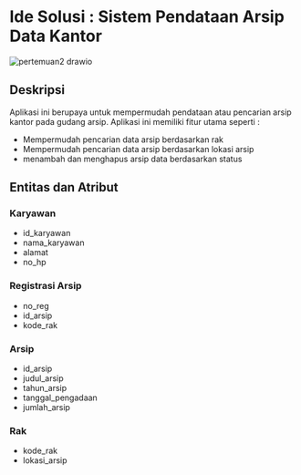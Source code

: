# Ide Solusi : Sistem Pendataan Arsip Data Kantor

![pertemuan2 drawio](https://user-images.githubusercontent.com/100889878/158046828-5821344e-79f1-4533-87cc-4c9021dc5435.png)

## Deskripsi

Aplikasi ini berupaya untuk mempermudah pendataan atau pencarian arsip kantor pada gudang arsip. Aplikasi ini memiliki fitur utama seperti :
- Mempermudah pencarian data arsip berdasarkan rak
- Mempermudah pencarian data arsip berdasarkan lokasi arsip
- menambah dan menghapus arsip data berdasarkan status

## Entitas dan Atribut

### Karyawan
- id_karyawan
- nama_karyawan
- alamat
- no_hp

### Registrasi Arsip
- no_reg
- id_arsip
- kode_rak

### Arsip
- id_arsip
- judul_arsip
- tahun_arsip
- tanggal_pengadaan
- jumlah_arsip

### Rak
- kode_rak
- lokasi_arsip
